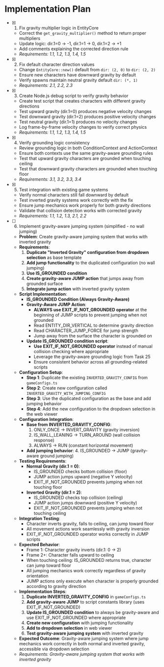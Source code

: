 # Implementation Plan

- [x] 1. Fix gravity multiplier logic in EntityCore

  - Correct the `get_gravity_multiplier()` method to return proper multipliers
  - Update logic: dir.1=0 → -1, dir.1=1 → 0, dir.1=2 → +1
  - Add comments explaining the corrected direction rule
  - _Requirements: 1.1, 1.2, 1.3, 1.4, 1.5_

- [x] 2. Fix default character direction values

  - Change `EntityCore::new()` default from `dir: (2, 0)` to `dir: (2, 2)`
  - Ensure new characters have downward gravity by default
  - Verify spawns maintain neutral gravity default `dir: (*, 1)`
  - _Requirements: 2.1, 2.2, 2.3_

- [x] 3. Create Node.js debug script to verify gravity behavior

  - Create test script that creates characters with different gravity directions
  - Test upward gravity (dir.1=0) produces negative velocity changes
  - Test downward gravity (dir.1=2) produces positive velocity changes
  - Test neutral gravity (dir.1=1) produces no velocity changes
  - Log frame-by-frame velocity changes to verify correct physics
  - _Requirements: 1.1, 1.2, 1.3, 1.4, 1.5_

- [x] 4. Verify grounding logic consistency

  - Review grounding logic in both ConditionContext and ActionContext
  - Ensure both contexts use the same gravity-aware grounding rules
  - Test that upward gravity characters are grounded when touching ceiling
  - Test that downward gravity characters are grounded when touching floor
  - _Requirements: 3.1, 3.2, 3.3, 3.4_

- [x] 5. Test integration with existing game systems

  - Verify normal characters still fall downward by default
  - Test inverted gravity systems work correctly with the fix
  - Ensure jump mechanics work properly for both gravity directions
  - Validate that collision detection works with corrected gravity
  - _Requirements: 1.1, 1.2, 1.3, 2.1, 2.2_

- [ ] 6. Implement gravity-aware jumping system (simplified - no wall jumping)
  - **Problem**: Create gravity-aware jumping system that works with inverted gravity
  - **Requirements**:
    1. **Duplicate "Inverted Gravity" configuration from dropdown selection** as base template
    2. **Add jump functionality** to the duplicated configuration (no wall jumping)
    3. **Use IS_GROUNDED condition**
    4. **Create gravity-aware JUMP action** that jumps away from grounded surface
    5. **Integrate jump action** with inverted gravity system
  - **Script Implementation**:
    - **IS_GROUNDED Condition (Always Gravity-Aware)**
    - **Gravity-Aware JUMP Action**:
      - **ALWAYS use EXIT_IF_NOT_GROUNDED operator** at the beginning of JUMP scripts to prevent jumping when not grounded
      - Read ENTITY_DIR_VERTICAL to determine gravity direction
      - Read CHARACTER_JUMP_FORCE for jump strength
      - Jump away from the surface the character is grounded on
    - **Update IS_GROUNDED condition script**:
      - **Use EXIT_IF_NOT_GROUNDED operator** instead of manual collision checking where appropriate
      - Leverage the gravity-aware grounding logic from Task 25
      - Ensure consistent behavior across all grounding-related scripts
  - **Configuration Setup**:
    - **Step 1**: Duplicate the existing `INVERTED_GRAVITY_CONFIG` from `gameConfigs.ts`
    - **Step 2**: Create new configuration called `INVERTED_GRAVITY_WITH_JUMPING_CONFIG`
    - **Step 3**: Use the duplicated configuration as the base and add jumping behavior
    - **Step 4**: Add the new configuration to the dropdown selection in the web viewer
  - **Configuration Integration**:
    - **Base from INVERTED_GRAVITY_CONFIG**:
      1. ONLY_ONCE → INVERT_GRAVITY (gravity inversion)
      2. IS_WALL_LEANING → TURN_AROUND (wall collision response)
      3. ALWAYS → RUN (constant horizontal movement)
    - **Add jumping behavior**: 4. IS_GROUNDED → JUMP (gravity-aware ground jumping)
  - **Testing Requirements**:
    - **Normal Gravity (dir.1 = 0)**:
      - IS_GROUNDED checks bottom collision (floor)
      - JUMP action jumps upward (negative Y velocity)
      - EXIT_IF_NOT_GROUNDED prevents jumping when not touching floor
    - **Inverted Gravity (dir.1 = 2)**:
      - IS_GROUNDED checks top collision (ceiling)
      - JUMP action jumps downward (positive Y velocity)
      - EXIT_IF_NOT_GROUNDED prevents jumping when not touching ceiling
  - **Integration Testing**:
    - Character inverts gravity, falls to ceiling, can jump toward floor
    - All movement actions work seamlessly with gravity inversion
    - EXIT_IF_NOT_GROUNDED operator works correctly in JUMP scripts
  - **Expected Behavior**:
    - Frame 1: Character gravity inverts (dir.1: 0 → 2)
    - Frame 2+: Character falls upward to ceiling
    - When touching ceiling: IS_GROUNDED returns true, character can jump toward floor
    - All jumping mechanics work correctly regardless of gravity orientation
    - JUMP actions only execute when character is properly grounded according to gravity direction
  - **Implementation Steps**:
    1. **Duplicate INVERTED_GRAVITY_CONFIG** in `gameConfigs.ts`
    2. **Add gravity-aware JUMP** to script constants library (uses EXIT_IF_NOT_GROUNDED)
    3. **Update IS_GROUNDED condition** to always be gravity-aware and use EXIT_IF_NOT_GROUNDED where appropriate
    4. **Create new configuration** with jumping functionality
    5. **Add to dropdown selection** in web viewer
    6. **Test gravity-aware jumping system** with inverted gravity
  - **Expected Outcome**: Gravity-aware jumping system where jump mechanics work correctly in both normal and inverted gravity, accessible via dropdown selection
  - _Requirements: Gravity-aware jumping system that works with inverted gravity_
